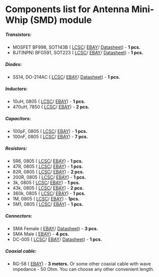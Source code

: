 # Components list for Antenna Mini-Whip (SMD) module

##### Transistors:
- MOSFET BF998, SOT143B (
[LCSC](https://lcsc.com/search?q=bf998)/
[EBAY](https://www.ebay.com/sch/i.html?_from=R40&_trksid=p2050601.m570.l1313.TR0.TRC0.H0.XBF998.TRS0&_nkw=BF998&_sacat=0)/
[Datasheet](./Datasheets/MOSFET/BF998-Datasheet.pdf)) - **1 pcs.**
- BJT(NPN) BFG591, SOT223 (
[LCSC](https://lcsc.com/search?q=bfg591)/
[EBAY](https://www.ebay.com/sch/i.html?_from=R40&_trksid=p2050601.m570.l1313.TR11.TRC1.A0.H0.Xbfg591.TRS0&_nkw=bfg591&_sacat=0)/
[Datasheet](./Datasheets/BJT%20(NPN)/BFG591-Datasheet.pdf)) - **1 pcs.**

##### Diodes:
- SS14, DO-214AC (
[LCSC](https://lcsc.com/search?q=ss14%20do-214ac)/
[EBAY](https://www.ebay.com/sch/i.html?_odkw=ss14&_osacat=0&_from=R40&_trksid=p2045573.m570.l1313.TR0.TRC0.H0.Xss14+do-214ac.TRS1&_nkw=ss14+do-214ac&_sacat=0)/
[Datasheet](./Datasheets/Diodes/SS12-SS16-Diode-Datasheet.pdf)) - **1 pcs.**

##### Inductors:
- 10uH, 0805 (
[LCSC](https://lcsc.com/search?q=10uh%200805)/
[EBAY](https://www.ebay.com/sch/i.html?_from=R40&_trksid=p2050601.m570.l1313.TR3.TRC0.A0.H0.X10uh+0805.TRS0&_nkw=10uh+0805&_sacat=0)) - **1 pcs.**
- 470uH, 7850 (
[LCSC](https://lcsc.com/search?q=470uh%207850)/
[EBAY](https://www.ebay.com/sch/i.html?_from=R40&_trksid=p2050601.m570.l1313.TR0.TRC0.H0.X470uh.TRS0&_nkw=470uh&_sacat=0)) - **2 pcs.**

##### Capacitors:
- 100pF, 0805 (
[LCSC](https://lcsc.com/search?q=100pf%200805)/
[EBAY](https://www.ebay.com/sch/i.html?_from=R40&_trksid=p2050601.m570.l1313.TR12.TRC2.A0.H0.X100pf+0805.TRS0&_nkw=100pf+0805&_sacat=0)) - **1 pcs.**
- 100nF, 0805 (
[LCSC](https://lcsc.com/search?q=100nf%200805)/
[EBAY](https://www.ebay.com/sch/i.html?_from=R40&_trksid=p2050601.m570.l1313.TR6.TRC1.A0.H0.X100nf+0805.TRS0&_nkw=100nf+0805&_sacat=0)) - **7 pcs.**

##### Resistors:
- 5R6, 0805 (
[LCSC](https://lcsc.com/search?q=5R6%200805)/
[EBAY](https://www.ebay.com/sch/i.html?_from=R40&_trksid=p2050601.m570.l1313.TR2.TRC0.A0.H0.X5r6+0805.TRS0&_nkw=5r6+0805&_sacat=0)) - **1 pcs.**
- 47R, 0805 (
[LCSC](https://lcsc.com/search?q=47R%200805)/
[EBAY](https://www.ebay.com/sch/i.html?_from=R40&_trksid=p2050601.m570.l1313.TR11.TRC1.A0.H0.X47R+0805.TRS0&_nkw=47R+0805&_sacat=0)) - **1 pcs.**
- 82R, 0805 (
[LCSC](https://lcsc.com/search?q=82R%200805)/
[EBAY](https://www.ebay.com/sch/i.html?_from=R40&_trksid=p2050601.m570.l1313.TR10.TRC0.A0.H0.X82r+0805.TRS0&_nkw=82r+0805&_sacat=0)) - **2 pcs.**
- 200R, 0805 (
[LCSC](https://lcsc.com/search?q=200R%200805)/
[EBAY](https://www.ebay.com/sch/i.html?_from=R40&_trksid=p2050601.m570.l1313.TR11.TRC1.A0.H0.X200r+0805.TRS0&_nkw=200r+0805&_sacat=0)) - **1 pcs.**
- 3k, 0805 (
[LCSC](https://lcsc.com/search?q=3k%200805)/
[EBAY](https://www.ebay.com/sch/i.html?_from=R40&_trksid=p2050601.m570.l1313.TR12.TRC2.A0.H0.X3k+0805.TRS0&_nkw=3k+0805&_sacat=0)) - **1 pcs.**
- 43k, 0805 (
[LCSC](https://lcsc.com/search?q=43k%200805)/
[EBAY](https://www.ebay.com/sch/i.html?_from=R40&_trksid=p2050601.m570.l1313.TR10.TRC0.A0.H0.X43k+0805.TRS0&_nkw=43k+0805&_sacat=0)) - **2 pcs.**
- 360k, 0805 (
[LCSC](https://lcsc.com/search?q=360k%200805)/
[EBAY](https://www.ebay.com/sch/i.html?_from=R40&_trksid=p2050601.m570.l1313.TR12.TRC2.A0.H0.X360k+0805.TRS0&_nkw=360k+0805&_sacat=0)) - **1 pcs.**
- 1M, 0805 (
[LCSC](https://lcsc.com/search?q=1M%200805)/
[EBAY](https://www.ebay.com/sch/i.html?_from=R40&_trksid=p2050601.m570.l1313.TR12.TRC2.A0.H0.X1m+0805.TRS0&_nkw=1m+0805&_sacat=0)) - **1pcs.**
- 5M1, 0805 (
[LCSC](https://lcsc.com/search?q=5M1%200805)/
[EBAY](https://www.ebay.com/sch/i.html?_from=R40&_trksid=p2050601.m570.l1313.TR1.TRC0.A0.H0.X5m1+080.TRS0&_nkw=5m1+0805&_sacat=0)) - **1 pcs.**

##### Connectors:
- SMA Female (
[EBAY](https://www.ebay.com/sch/i.html?_from=R40&_trksid=p2050601.m570.l1312.R1.TR9.TRC1.A0.H0.Xsma+female+.TRS2&_nkw=sma+female+edge&_sacat=0)/
[Datasheet](./Datasheets/Connectors/SMA-Female-Datasheet.pdf)) - **3 pcs.**
- SMA Male (
[EBAY](https://www.ebay.com/sch/i.html?_from=R40&_trksid=p2050601.m570.l1313.TR0.TRC0.A0.H0.Xsma+male.TRS5&_nkw=sma+male&_sacat=0)) - **4 pcs.**
- DC-005 (
[LCSC](https://lcsc.com/search?q=dc-005)/
[EBAY](https://www.ebay.com/sch/i.html?_from=R40&_trksid=p2050601.m570.l1313.TR10.TRC2.A0.H0.Xdc-005.TRS2&_nkw=dc-005&_sacat=0)/
[Datasheet](./Datasheets/Connectors/DC-005-Datasheet.pdf)) - **1 pcs.**
 
##### Coaxial cable:
- RG-58 (
[EBAY](https://www.ebay.com/sch/i.html?_from=R40&_trksid=p2050601.m570.l1313.TR11.TRC2.A0.H0.Xrg58.TRS1&_nkw=rg58&_sacat=0)) - **3 meters.** Or some other coaxial cable with wave impedance - 50 Ohm. You can choose any other convenient length.